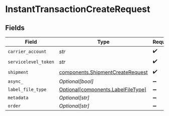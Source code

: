 # InstantTransactionCreateRequest


## Fields

| Field                                                                                | Type                                                                                 | Required                                                                             | Description                                                                          | Example                                                                              |
| ------------------------------------------------------------------------------------ | ------------------------------------------------------------------------------------ | ------------------------------------------------------------------------------------ | ------------------------------------------------------------------------------------ | ------------------------------------------------------------------------------------ |
| `carrier_account`                                                                    | *str*                                                                                | :heavy_check_mark:                                                                   | N/A                                                                                  | b741b99f95e841639b54272834bc478c                                                     |
| `servicelevel_token`                                                                 | *str*                                                                                | :heavy_check_mark:                                                                   | N/A                                                                                  | usps_priority                                                                        |
| `shipment`                                                                           | [components.ShipmentCreateRequest](../../models/components/shipmentcreaterequest.md) | :heavy_check_mark:                                                                   | N/A                                                                                  |                                                                                      |
| `async_`                                                                             | *Optional[bool]*                                                                     | :heavy_minus_sign:                                                                   | N/A                                                                                  | false                                                                                |
| `label_file_type`                                                                    | [Optional[components.LabelFileType]](../../models/components/labelfiletype.md)       | :heavy_minus_sign:                                                                   | N/A                                                                                  | PDF                                                                                  |
| `metadata`                                                                           | *Optional[str]*                                                                      | :heavy_minus_sign:                                                                   | N/A                                                                                  | Order ID #12345                                                                      |
| `order`                                                                              | *Optional[str]*                                                                      | :heavy_minus_sign:                                                                   | N/A                                                                                  | adcfdddf8ec64b84ad22772bce3ea37a                                                     |